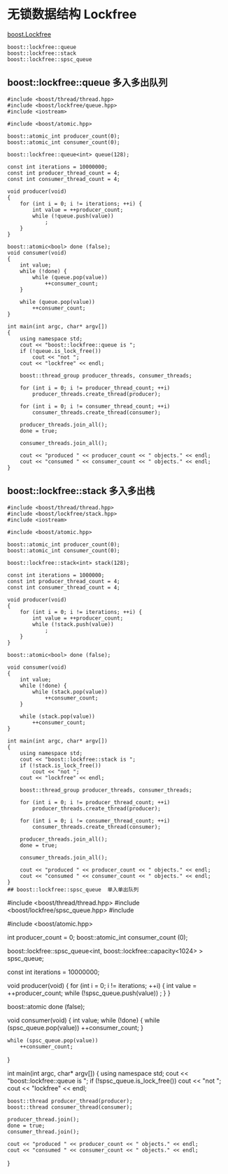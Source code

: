 # 无锁数据结构 Lockfree
[boost.Lockfree](https://www.boost.org/doc/libs/1_69_0/doc/html/lockfree.html)
```
boost::lockfree::queue
boost::lockfree::stack
boost::lockfree::spsc_queue
```
## boost::lockfree::queue 多入多出队列
```
#include <boost/thread/thread.hpp>
#include <boost/lockfree/queue.hpp>
#include <iostream>

#include <boost/atomic.hpp>

boost::atomic_int producer_count(0);
boost::atomic_int consumer_count(0);

boost::lockfree::queue<int> queue(128);

const int iterations = 10000000;
const int producer_thread_count = 4;
const int consumer_thread_count = 4;

void producer(void)
{
    for (int i = 0; i != iterations; ++i) {
        int value = ++producer_count;
        while (!queue.push(value))
            ;
    }
}

boost::atomic<bool> done (false);
void consumer(void)
{
    int value;
    while (!done) {
        while (queue.pop(value))
            ++consumer_count;
    }

    while (queue.pop(value))
        ++consumer_count;
}

int main(int argc, char* argv[])
{
    using namespace std;
    cout << "boost::lockfree::queue is ";
    if (!queue.is_lock_free())
        cout << "not ";
    cout << "lockfree" << endl;

    boost::thread_group producer_threads, consumer_threads;

    for (int i = 0; i != producer_thread_count; ++i)
        producer_threads.create_thread(producer);

    for (int i = 0; i != consumer_thread_count; ++i)
        consumer_threads.create_thread(consumer);

    producer_threads.join_all();
    done = true;

    consumer_threads.join_all();

    cout << "produced " << producer_count << " objects." << endl;
    cout << "consumed " << consumer_count << " objects." << endl;
}
```
## boost::lockfree::stack 多入多出栈
```
#include <boost/thread/thread.hpp>
#include <boost/lockfree/stack.hpp>
#include <iostream>

#include <boost/atomic.hpp>

boost::atomic_int producer_count(0);
boost::atomic_int consumer_count(0);

boost::lockfree::stack<int> stack(128);

const int iterations = 1000000;
const int producer_thread_count = 4;
const int consumer_thread_count = 4;

void producer(void)
{
    for (int i = 0; i != iterations; ++i) {
        int value = ++producer_count;
        while (!stack.push(value))
            ;
    }
}

boost::atomic<bool> done (false);

void consumer(void)
{
    int value;
    while (!done) {
        while (stack.pop(value))
            ++consumer_count;
    }

    while (stack.pop(value))
        ++consumer_count;
}

int main(int argc, char* argv[])
{
    using namespace std;
    cout << "boost::lockfree::stack is ";
    if (!stack.is_lock_free())
        cout << "not ";
    cout << "lockfree" << endl;

    boost::thread_group producer_threads, consumer_threads;

    for (int i = 0; i != producer_thread_count; ++i)
        producer_threads.create_thread(producer);

    for (int i = 0; i != consumer_thread_count; ++i)
        consumer_threads.create_thread(consumer);

    producer_threads.join_all();
    done = true;

    consumer_threads.join_all();

    cout << "produced " << producer_count << " objects." << endl;
    cout << "consumed " << consumer_count << " objects." << endl;
}
## boost::lockfree::spsc_queue  单入单出队列
```
#include <boost/thread/thread.hpp>
#include <boost/lockfree/spsc_queue.hpp>
#include <iostream>

#include <boost/atomic.hpp>

int producer_count = 0;
boost::atomic_int consumer_count (0);

boost::lockfree::spsc_queue<int, boost::lockfree::capacity<1024> > spsc_queue;

const int iterations = 10000000;

void producer(void)
{
    for (int i = 0; i != iterations; ++i) {
        int value = ++producer_count;
        while (!spsc_queue.push(value))
            ;
    }
}

boost::atomic<bool> done (false);

void consumer(void)
{
    int value;
    while (!done) {
        while (spsc_queue.pop(value))
            ++consumer_count;
    }

    while (spsc_queue.pop(value))
        ++consumer_count;
}

int main(int argc, char* argv[])
{
    using namespace std;
    cout << "boost::lockfree::queue is ";
    if (!spsc_queue.is_lock_free())
        cout << "not ";
    cout << "lockfree" << endl;

    boost::thread producer_thread(producer);
    boost::thread consumer_thread(consumer);

    producer_thread.join();
    done = true;
    consumer_thread.join();

    cout << "produced " << producer_count << " objects." << endl;
    cout << "consumed " << consumer_count << " objects." << endl;
}
```
